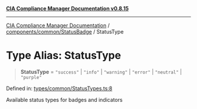 [**CIA Compliance Manager Documentation v0.8.15**](../../../../README.md)

***

[CIA Compliance Manager Documentation](../../../../modules.md) / [components/common/StatusBadge](../README.md) / StatusType

# Type Alias: StatusType

> **StatusType** = `"success"` \| `"info"` \| `"warning"` \| `"error"` \| `"neutral"` \| `"purple"`

Defined in: [types/common/StatusTypes.ts:8](https://github.com/Hack23/cia-compliance-manager/blob/50a3bb1fa64948444e36c06fee075b5043350db0/src/types/common/StatusTypes.ts#L8)

Available status types for badges and indicators
